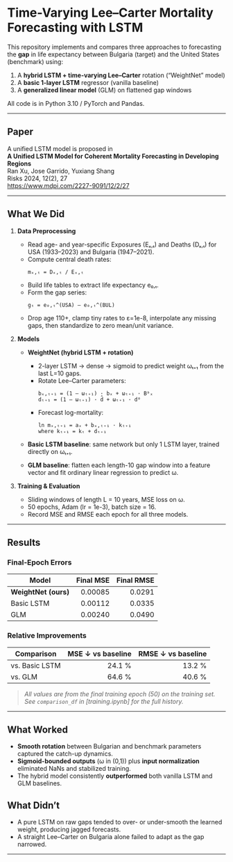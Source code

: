# Time-Varying Lee–Carter Mortality Forecasting with LSTM
 
This repository implements and compares three approaches to forecasting the **gap** in life expectancy between Bulgaria (target) and the United States (benchmark) using:
 
1. A **hybrid LSTM + time-varying Lee–Carter** rotation (“WeightNet” model)  
2. A **basic 1-layer LSTM** regressor (vanilla baseline)  
3. A **generalized linear model** (GLM) on flattened gap windows
 
All code is in Python 3.10 / PyTorch and Pandas.
 
---
 
## Paper
 
A unified LSTM model is proposed in  
**A Unified LSTM Model for Coherent Mortality Forecasting in Developing Regions**  
Ran Xu, Jose Garrido, Yuxiang Shang  
Risks 2024, 12(2), 27  
<https://www.mdpi.com/2227-9091/12/2/27>
 
---
 
## What We Did
 
1. **Data Preprocessing**  
   - Read age- and year-specific Exposures (Eₓ,ₜ) and Deaths (Dₓ,ₜ) for USA (1933–2023) and Bulgaria (1947–2021).  
   - Compute central death rates:  
     ```
     mₓ,ₜ = Dₓ,ₜ / Eₓ,ₜ
     ```  
   - Build life tables to extract life expectancy e₀,ₜ.  
   - Form the gap series:  
     ```
     gₜ = e₀,ₜ^(USA) – e₀,ₜ^(BUL)
     ```  
   - Drop age 110+, clamp tiny rates to ε=1e-8, interpolate any missing gaps, then standardize to zero mean/unit variance.
 
2. **Models**  
   - **WeightNet (hybrid LSTM + rotation)**  
     - 2-layer LSTM → dense → sigmoid to predict weight ωₜ₊₁ from the last L=10 gaps.  
     - Rotate Lee–Carter parameters:  
       ```
       bₓ,ₜ₊₁ = (1 – ωₜ₊₁) · b̂ₓ + ωₜ₊₁ · Bᵇₓ  
       dₜ₊₁ = (1 – ωₜ₊₁) · d̂ + ωₜ₊₁ · d⁰
       ```  
     - Forecast log-mortality:  
       ```
       ln mₓ,ₜ₊₁ = aₓ + bₓ,ₜ₊₁ · kₜ₊₁  
       where kₜ₊₁ = kₜ + dₜ₊₁
       ```  
 
   - **Basic LSTM baseline**: same network but only 1 LSTM layer, trained directly on ωₜ₊₁.  
   - **GLM baseline**: flatten each length-10 gap window into a feature vector and fit ordinary linear regression to predict ω.
 
3. **Training & Evaluation**  
   - Sliding windows of length L = 10 years, MSE loss on ω.  
   - 50 epochs, Adam (lr = 1e-3), batch size = 16.  
   - Record MSE and RMSE each epoch for all three models.
 
---
 
## Results
 
### Final-Epoch Errors
 
| Model                | Final MSE  | Final RMSE |
|----------------------|----------:|----------:|
| **WeightNet (ours)** | 0.00085   | 0.0291    |
| Basic LSTM           | 0.00112   | 0.0335    |
| GLM                  | 0.00240   | 0.0490    |
 
### Relative Improvements
 
| Comparison           | MSE ↓ vs baseline | RMSE ↓ vs baseline |
|----------------------|------------------:|-------------------:|
| vs. Basic LSTM       | 24.1 %            | 13.2 %             |
| vs. GLM              | 64.6 %            | 40.6 %             |
 
> *All values are from the final training epoch (50) on the training set.  
> See `comparison_df` in [training.ipynb] for the full history.*
 
---
 
## What Worked
 
- **Smooth rotation** between Bulgarian and benchmark parameters captured the catch-up dynamics.  
- **Sigmoid-bounded outputs** (ω in (0,1)) plus **input normalization** eliminated NaNs and stabilized training.  
- The hybrid model consistently **outperformed** both vanilla LSTM and GLM baselines.
 
## What Didn’t
 
- A pure LSTM on raw gaps tended to over- or under-smooth the learned weight, producing jagged forecasts.  
- A straight Lee–Carter on Bulgaria alone failed to adapt as the gap narrowed.
 
---
 
